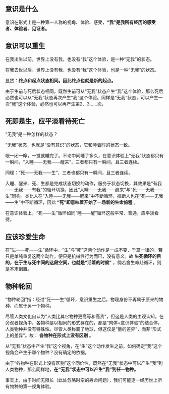 ## 意识是什么

意识在形式上是一种第一人称的视角、体验、感受，**“我”是我所有经历的感受者、体验者、见证者。**

## 意识可以重生

在我出生以前，世界上没有我，也没有“我”这个体验，是一种“无我”的状态。

在我去世以后，世界上没有我，也没有“我”这个体验，也是一种“无我”的状态。

显然：**终点和起点状态相同。因此终点也就是新的起点。**

由于生前与死后状态相同，既然生前可从“无我”状态产生“我”这个体验，那么死后必然也可以从“无我”状态再次产生“我”这个体验。同样是“无我”状态，可以产生一次“我”这个体验，必然也可以再产生第2、3……次。

## 死即是生，应平淡看待死亡

“无我”是一种怎样的状态？

“无我”状态，也就是“没有意识”的状态，它和睡着时的状态一致。

眼一闭一睁，一觉就睡完了。不论中间睡了多久，在意识体验上“无我”状态都只有一瞬间，“入睡——无我——醒来”，三者都只有一瞬间，且三者连续。

同理：“死——无我——生”，三者也都只有一瞬间，且三者连续。

入睡、醒来、死、生都是完成状态切换的动作，服务于状态切换，其效果是“有我——无我——有我”的循环切换，因此“入睡——无我——醒来”与“死——无我——生”同构。类比人在“入睡——无我——醒来”中不断循环，推断人也在“死——无我——生”中不断循环，因此 **“死”即意味着开始了一场新的生命旅程** 。

在意识体验上，“死——生”循环如同“睡——醒”循环这般平常、普通，应平淡看待。

## 应该珍爱生命

在“生——死——生”循环中，“生”与“死”这两个动作是一成不变、千篇一律的，若只是单纯重复这两个动作，便只是机械性行为而已，没有意义。故 **生死循环的目的，在于生与死中间的这段空间，也就是“活着的时候”** ，倘若舍生命赴循环，则是本末倒置。

## 物种轮回

“物种轮回”指：经过“死——生”循环，意识重生之后，物理身份不再属于原来的物种，而属于另一个物种。

尽管人类文化自认为“人类比其它物种更高等和高贵”，但这是人类的主观认知。在旁观者视角中，各物种是以相同的形式存在的，都是“肉体+意识体验”的结合体，人类物种并没有特殊性。尽管人类称霸了地球，但这仅是“量的差异”，而非“形式上的差异”。故： **各物种在形式上没有区别** 。

从“无我”状态中产生“我”这个视角，在“生”这个动作发生之前，如何确定“我”这个视角会产生于哪个物种？没有确定的依据。

由于“各物种在形式上没有区别”这个同价性，既然在“无我”状态中可以产生“我”到人类物种，那么同样地，**在“无我”状态中可以产生“我”到任一物种。**

事实上，由于时间无限长（此处忽略时空的寿命问题），我们可能逐一经历世上所有物种的第一视角体验。
